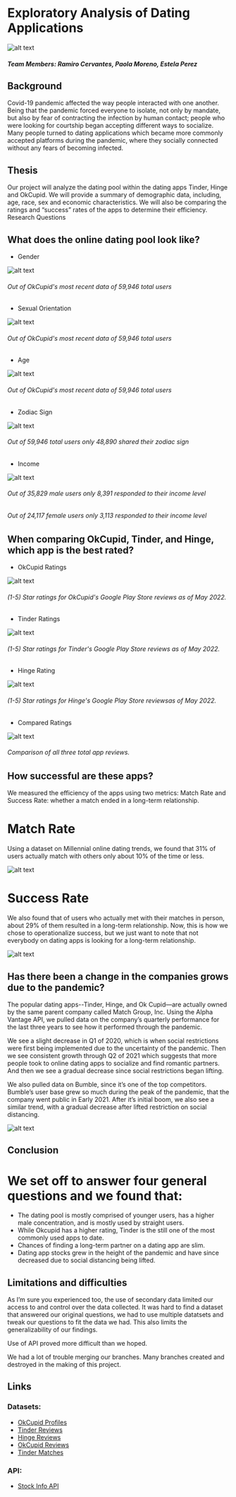 # Exploratory Analysis of Dating Applications

![alt text](best-dating-apps-FB.jpg)

##### Team Members: Ramiro Cervantes, Paola Moreno, Estela Perez



## Background

Covid-19 pandemic affected the way people interacted with one another. Being that the pandemic forced everyone to isolate, not only by mandate, but also by fear of contracting the infection by human contact; people who were looking for courtship began accepting different ways to socialize. Many people turned to dating applications which became more commonly accepted platforms during the pandemic, where they socially connected without any fears of becoming infected. 

## Thesis

Our project will analyze the dating pool within the dating apps Tinder, Hinge and OkCupid. We will provide a summary of demographic data, including, age, race, sex and economic characteristics. We will also be comparing the ratings and “success” rates of the apps to determine their efficiency.
Research Questions

## What does the online dating pool look like?
  * Gender

![alt text](estela_files/images_estela/gender_distribution.png)
###### Out of OkCupid's most recent data of 59,946 total users


  * Sexual Orientation

![alt text](estela_files/images_estela/total_user_orientation.png)
###### Out of OkCupid's most recent data of 59,946 total users


  * Age

![alt text](estela_files/images_estela/users_by_age_groups.png)
###### Out of OkCupid's most recent data of 59,946 total users


  * Zodiac Sign

![alt text](estela_files/images_estela/users_by_zodiac_signs.png)
###### Out of 59,946 total users only 48,890 shared their zodiac sign


  * Income

![alt text](estela_files/images_estela/males_and_females_income.png)
###### Out of 35,829 male users only 8,391 responded to their income level
###### Out of 24,117 female users only 3,113 responded to their income level


## When comparing OkCupid, Tinder, and Hinge, which app is the best rated?

  * OkCupid Ratings
  
![alt text](Ramiro_P1_Files/OkCupidPie.png)

###### (1-5) Star ratings for OkCupid's Google Play Store reviews as of May 2022.

  * Tinder Ratings

![alt text](Ramiro_P1_Files/TinderPie.png)

###### (1-5) Star ratings for Tinder's Google Play Store reviews as of May 2022.

  * Hinge Rating

![alt text](Ramiro_P1_Files/HingePie.png)

###### (1-5) Star ratings for Hinge's Google Play Store reviewsas of May 2022.

  * Compared Ratings

![alt text](Ramiro_P1_Files/ComparedRatings.png)

###### Comparison of all three total app reviews.

## How successful are these apps?
We measured the efficiency of the apps using two metrics: Match Rate and Success Rate: whether a match ended in a long-term relationship.


# Match Rate
Using a dataset on Millennial online dating trends, we found that 31% of users actually match with others only about 10% of the time or less. 

![alt text](paoz_project/Matches.png)

# Success Rate
We also found that of users who actually met with their matches in person, about 29% of them resulted in a long-term relationship. Now, this is how we chose to operationalize success, but we just want to note that not everybody on dating apps is looking for a long-term relationship.

![alt text](paoz_project/Success.png)

## Has there been a change in the companies grows due to the pandemic?

The popular dating apps--Tinder, Hinge, and Ok Cupid—are actually owned by the same parent company called Match Group, Inc. 
Using the Alpha Vantage API, we pulled data on the company’s quarterly performance for the last three years to see how it performed through the pandemic. 

We see a slight decrease in Q1 of 2020, which is when social restrictions were first being implemented due to the uncertainty of the pandemic. 
Then we see consistent growth through Q2 of 2021 which suggests that more people took to online dating apps to socialize and find romantic partners. And then we see a gradual decrease since social restrictions began lifting. 

We also pulled data on Bumble, since it’s one of the top competitors. Bumble’s user base grew so much during the peak of the pandemic, that the company went public in Early 2021. After it’s initial boom, we also see a similar trend, with a gradual decrease after lifted restriction on social distancing.

![alt text](paoz_project/Stocks.png)

## Conclusion
# We set off to answer four general questions and we found that:

  * The dating pool is mostly comprised of younger users, has a higher male concentration, and is mostly used by straight users.
  * While Okcupid has a higher rating,  Tinder is the still one of the most commonly used apps to date.
  * Chances of finding a long-term partner on a dating app are slim.
  * Dating app stocks grew in the height of the pandemic and have since decreased due to social distancing being lifted. 

## Limitations and difficulties

As I’m sure you experienced too, the use of secondary data limited our access to and control over the data collected. 
It was hard to find a dataset that answered our original questions, we had to use multiple datatsets and tweak our questions to fit the data we had. This also limits the generalizability of our findings. 

Use of API proved more difficult than we hoped.

We had a lot of trouble merging our branches. Many branches created and destroyed in the making of this project. 


## Links

### Datasets: 
  * [OkCupid Profiles](https://www.kaggle.com/datasets/andrewmvd/okcupid-profiles)
  * [Tinder Reviews](https://www.kaggle.com/datasets/shivkumarganesh/tinder-google-play-store-review)
  * [Hinge Reviews](https://www.kaggle.com/datasets/shivkumarganesh/hinge-google-play-store-review)
  * [OkCupid Reviews](https://www.kaggle.com/datasets/shivkumarganesh/okcupid-google-play-store-reviews)
  * [Tinder Matches](https://www.kaggle.com/datasets/benroshan/tinder-millennial-match-rate)

### API:
  * [Stock Info API](https://www.alphavantage.co/)



